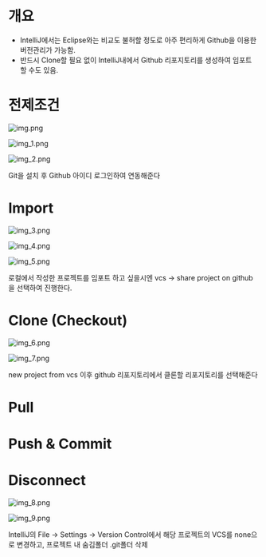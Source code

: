 # 개요

- IntelliJ에서는 Eclipse와는 비교도 불허할 정도로 아주 편리하게 Github을 이용한 버전관리가 가능함.
- 반드시 Clone할 필요 없이 IntelliJ내에서 Github 리포지토리를 생성하여 임포트 할 수도 있음.

# 전제조건

![img.png](img.png)

![img_1.png](img_1.png)

![img_2.png](img_2.png)

Git을 설치 후 Github 아이디 로그인하여 연동해준다

# Import

![img_3.png](img_3.png)

![img_4.png](img_4.png)

![img_5.png](img_5.png)

로컬에서 작성한 프로젝트를 임포트 하고 싶을시엔  vcs → share project on github을 선택하여 진행한다.

# Clone (Checkout)

![img_6.png](img_6.png)

![img_7.png](img_7.png)

new project from vcs 이후 github 리포지토리에서 클론할 리포지토리를 선택해준다

# Pull

# Push & Commit

# Disconnect

![img_8.png](img_8.png)

![img_9.png](img_9.png)

IntelliJ의 File → Settings → Version Control에서 해당 프로젝트의 VCS를 none으로 변경하고, 프로젝트 내 숨김폴더 .git폴더 삭제